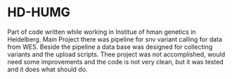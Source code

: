 # HD-HUMG
Part of code written while working in Institue of hman genetics in Heidelberg. Main Project there was pipeline for snv variant calling for data from WES. Beside the pipeline a data base was designed for collecting variants and the upload scripts. Thee project was not accomplished, would need some improvements and the code is not very clean, but it was tested and it does what should do.
